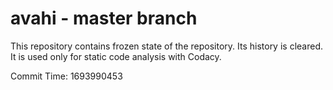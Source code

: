 # avahi - master branch

This repository contains frozen state of the repository.
Its history is cleared. It is used only for static code
analysis with Codacy.

Commit Time: 1693990453